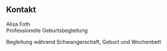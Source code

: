 ## Kontakt

Alisa Foth<br>
Professionelle Geburtsbegleitung

Begleitung während Schwangerschaft, Geburt und Wochenbett
